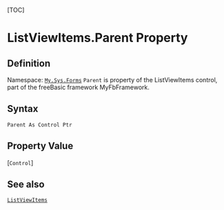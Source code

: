 [TOC]
# ListViewItems.Parent Property

## Definition
Namespace: [`My.Sys.Forms`](My.Sys.Forms.md)
`Parent` is property of the ListViewItems control, part of the freeBasic framework MyFbFramework.
## Syntax
```freeBasic
Parent As Control Ptr
```
## Property Value
[`Control`]
## See also
[`ListViewItems`](ListViewItems.md)
